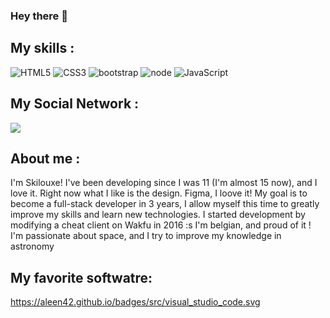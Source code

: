 ### Hey there 👋

## My skills :

![HTML5](https://img.shields.io/badge/html%205-grey?style=for-the-badge&logo=html5&logoColor=white&labelColor=8E2DE2)
![CSS3](https://img.shields.io/badge/css%203-grey?style=for-the-badge&logo=css3&logoColor=white&labelColor=8E2DE2)
![bootstrap](https://img.shields.io/badge/-bootstrap-grey?style=for-the-badge&logo=bootstrap&logoColor=white&labelColor=8E2DE2)
![node](https://img.shields.io/badge/-node-grey?style=for-the-badge&logo=node.js&logoColor=white&labelColor=8E2DE2)
![JavaScript](https://img.shields.io/badge/-JavaScript-grey?style=for-the-badge&logo=javascript&logoColor=white&labelColor=8E2DE2)

## My Social Network :

<a href="https://www.instagram.com/teen_developer/"><img src="https://img.shields.io/badge/twitter%20@skilouxe-0D95E8?style=for-the-badge&logo=twitter&logoColor=white"/></a>

## About me :
I'm Skilouxe! I've been developing since I was 11 (I'm almost 15 now), and I love it. Right now what I like is the design. Figma, I loove it!  My goal is to become a full-stack developer in 3 years, I allow myself this time to greatly improve my skills and learn new technologies. 
I started development by modifying a cheat client on Wakfu in 2016 :s 
I'm belgian, and proud of it ! I'm passionate about space, and I try to improve my knowledge in astronomy 

## My favorite softwatre:
https://aleen42.github.io/badges/src/visual_studio_code.svg
